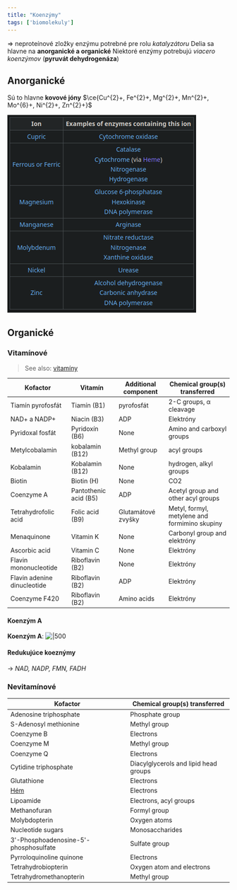 ```yaml
---
title: "Koenzýmy"
tags: ['biomolekuly']
---
```


=> neproteínové zložky enzýmu potrebné pre rolu *katalyzátoru*
Delia sa hlavne na **anorganické a organické**
Niektoré enzýmy potrebujú *viacero koenzýmov* ($\textbf{pyruvát dehydrogenáza}$)

## Anorganické

Sú to hlavne **kovové jóny**
$\ce{Cu^{2}+, Fe^{2}+, Mg^{2}+, Mn^{2}+, Mo^{6}+, Ni^{2}+, Zn^{2}+}$

![](attachments/anorganické-koenzýmy.png)

## Organické

### Vitamínové
> See also: [vitamíny](bio/vitamíny.md)

| Kofactor                    | Vitamín               | Additional component | Chemical group(s) transferred                 |
| --------------------------- | --------------------- | -------------------- | --------------------------------------------- |
| Tiamín pyrofosfát           | Tiamín (B1)           | pyrofosfát           | 2-C groups, α cleavage                        |
| NAD+ a NADP+                | Niacin (B3)           | ADP                  | Elektróny                                     |
| Pyridoxal fosfát            | Pyridoxín (B6)        | None                 | Amino and carboxyl groups                     |
| Metylcobalamin              | kobalamin (B12)       | Methyl group         | acyl groups                                   |
| Kobalamin                   | Kobalamin (B12)       | None                 | hydrogen, alkyl groups                        |
| Biotin                      | Biotin (H)            | None                 | CO2                                           |
| Coenzyme A                  | Pantothenic acid (B5) | ADP                  | Acetyl group and other acyl groups            |
| Tetrahydrofolic acid        | Folic acid (B9)       | Glutamátové zvyšky   | Metyl, formyl, metylene and formimino skupiny |
| Menaquinone                 | Vitamin K             | None                 | Carbonyl group and elektróny                  |
| Ascorbic acid               | Vitamin C             | None                 | Elektróny                                     |
| Flavin mononucleotide       | Riboflavin (B2)       | None                 | Elektróny                                     |
| Flavin adenine dinucleotide | Riboflavin (B2)       | ADP                  | Elektróny                                     |
| Coenzyme F420               | Riboflavin (B2)       | Amino acids          | Elektróny                                     |

#### Koenzým A
**Koenzým A**:
![|500](attachments/koenzým-a.png)

#### Redukujúce koeznýmy
-> *NAD, NADP, FMN, FADH*


### Nevitamínové

| Kofactor                              | Chemical group(s) transferred         |
| ------------------------------------- | ------------------------------------- |
| Adenosine triphosphate                | Phosphate group                       |
| S-Adenosyl methionine                 | Methyl group                          |
| Coenzyme B                            | Electrons                             |
| Coenzyme M                            | Methyl group                          |
| Coenzyme Q                            | Electrons                             |
| Cytidine triphosphate                 | Diacylglycerols and lipid head groups |
| Glutathione                           | Electrons                             |
| [Hém](#Heterocyklické%20makrocykly)   | Electrons                             |
| Lipoamide                             | Electrons, acyl groups                |
| Methanofuran                          | Formyl group                          |
| Molybdopterin                         | Oxygen atoms                          |
| Nucleotide sugars                     | Monosaccharides                       |
| 3'-Phosphoadenosine-5'-phosphosulfate | Sulfate group                         |
| Pyrroloquinoline quinone              | Electrons                             |
| Tetrahydrobiopterin                   | Oxygen atom and electrons             |
| Tetrahydromethanopterin               | Methyl group                          |